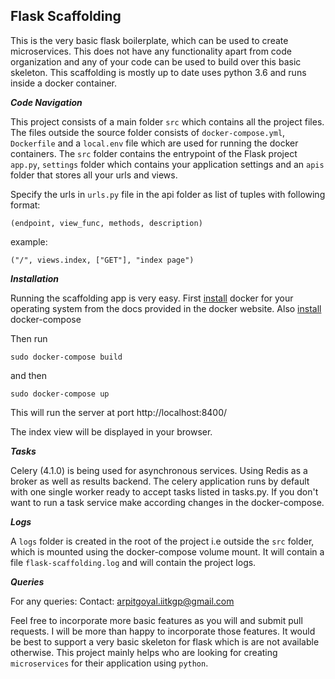 
## Flask Scaffolding

This is the very basic flask boilerplate, which can be used to create microservices. This does not have any functionality apart from code organization and any of your code can be used to build over this basic skeleton. This scaffolding is mostly up to date uses python 3.6 and runs inside a docker container.

***Code Navigation***

This project consists of a main folder `src` which contains all the project files. The files outside the source folder consists of `docker-compose.yml`, `Dockerfile` and a `local.env` file which are used for running the docker containers. The `src` folder contains the entrypoint of the Flask project `app.py`, `settings` folder which contains your application settings and an `apis` folder that stores all your urls and views.

Specify the urls in `urls.py` file in the api folder as list of tuples with following format:

    (endpoint, view_func, methods, description)
example:

    ("/", views.index, ["GET"], "index page")

***Installation***

Running the scaffolding app is very easy. First [install](https://docs.docker.com/install/) docker for your operating system from the docs provided in the docker website. Also [install](https://docs.docker.com/compose/install/) docker-compose

Then run

    sudo docker-compose build
and then

    sudo docker-compose up
This will run the server at port http://localhost:8400/

The index view will be displayed in your browser.

***Tasks***

Celery (4.1.0) is being used for asynchronous services. Using Redis as a broker as well as results backend. The celery application runs by default with one single worker ready to accept tasks listed in tasks.py. If you don't want to run a task service make according changes in the docker-compose.

***Logs***

A `logs` folder is created in the root of the project i.e outside the `src` folder, which is mounted using the docker-compose volume mount. It will contain a file `flask-scaffolding.log` and will contain the project logs.

***Queries***

For any queries:
Contact: arpitgoyal.iitkgp@gmail.com

Feel free to incorporate more basic features as you will and submit pull requests. I will be more than happy to incorporate those features. It would be best to support a very basic skeleton for flask which is are not available otherwise. This project mainly helps who are looking for creating `microservices` for their application using `python`.

